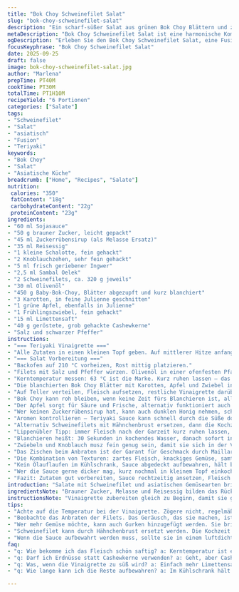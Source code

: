 ```yaml
---
title: "Bok Choy Schweinefilet Salat"
slug: "bok-choy-schweinefilet-salat"
description: "Ein scharf-süßer Salat aus grünen Bok Choy Blättern und zarten Schweinefilets, kombiniert mit einer dickflüssigen Teriyaki-Vinaigrette. Ideal für 6 Portionen mit einer ausgewogenen Mischung aus frischem Gemüse, knackigen Texturen und herzhaftem Eiweiß. Die Vinaigrette wird reduziert, bis sie sirupartig glänzt, was dem Gericht Tiefe verleiht. Eingearbeitete Limettensäure und geröstete Cashewkerne bringen Frische und Crunch ins Spiel. Der Schweinebraten wird scharf angebraten und dann schonend im Ofen gegart, damit er innen rosa bleibt. Perfekte Balance zwischen asiatischen Aromen und vertrauter Hausmannskost."
metaDescription: "Bok Choy Schweinefilet Salat ist eine harmonische Kombination aus knackigem Gemüse und zartem Schweinefilet mit Teriyaki-Vinaigrette"
ogDescription: "Erleben Sie den Bok Choy Schweinefilet Salat, eine Fusion aus asiatischen Aromen und europäischen Einflüssen; perfekt für jede Gelegenheit."
focusKeyphrase: "Bok Choy Schweinefilet Salat"
date: 2025-09-25
draft: false
image: bok-choy-schweinefilet-salat.jpg
author: "Marlena"
prepTime: PT40M
cookTime: PT30M
totalTime: PT1H10M
recipeYield: "6 Portionen"
categories: ["Salate"]
tags:
- "Schweinefilet"
- "Salat"
- "asiatisch"
- "Fusion"
- "Teriyaki"
keywords:
- "Bok Choy"
- "Salat"
- "Asiatische Küche"
breadcrumb: ["Home", "Recipes", "Salate"]
nutrition: 
 calories: "350"
 fatContent: "18g"
 carbohydrateContent: "22g"
 proteinContent: "23g"
ingredients:
- "60 ml Sojasauce"
- "50 g brauner Zucker, leicht gepackt"
- "45 ml Zuckerrübensirup (als Melasse Ersatz)"
- "35 ml Reisessig"
- "1 kleine Schalotte, fein gehackt"
- "2 Knoblauchzehen, sehr fein gehackt"
- "5 ml frisch geriebener Ingwer"
- "2,5 ml Sambal Oelek"
- "2 Schweinefilets, ca. 320 g jeweils"
- "30 ml Olivenöl"
- "450 g Baby-Bok-Choy, Blätter abgezupft und kurz blanchiert"
- "3 Karotten, in feine Julienne geschnitten"
- "1 grüne Apfel, ebenfalls in Julienne"
- "1 Frühlingszwiebel, fein gehackt"
- "15 ml Limettensaft"
- "40 g geröstete, grob gehackte Cashewkerne"
- "Salz und schwarzer Pfeffer"
instructions:
- "=== Teriyaki Vinaigrette ==="
- "Alle Zutaten in einen kleinen Topf geben. Auf mittlerer Hitze anfangen zu köcheln. Dabei gelegentlich umrühren. Die Sauce beginnt nach 8-12 Minuten zu sirupen. Wichtig: nicht zu lange, sonst wird sie zu zäh. Von der Hitze nehmen, leicht abkühlen lassen, dann in den Kühlschrank stellen bis zur Verwendung."
- "=== Salat Vorbereitung ==="
- "Backofen auf 210 °C vorheizen, Rost mittig platzieren."
- "Filets mit Salz und Pfeffer würzen. Olivenöl in einer ofenfesten Pfanne erhitzen. Filets von allen Seiten scharf anbraten, bis sie eine tiefbraune Kruste zeigen und ein Brutzeln hörbar ist. Direkt in den Ofen schieben für etwa 14-17 Minuten."
- "Kerntemperatur messen: 63 °C ist die Marke. Kurz ruhen lassen – das ist der Trick für saftiges Fleisch. Danach sehr dünn aufschneiden, möglichst quer zur Faser, um zarte Scheiben zu erhalten."
- "Die blanchierten Bok Choy Blätter mit Karotten, Apfel und Zwiebel in eine große Schüssel geben. Hälfte der Teriyaki Sauce und den Limettensaft zügig unterheben. Abschmecken mit Salz, Pfeffer. Oft braucht es noch etwas Limette wegen der süßen Sauce. Gut durchmischen, aber vorsichtig, um keine matschigen Stellen zu riskieren."
- "Auf Teller verteilen, Fleisch aufsetzen, restliche Vinaigrette darüber träufeln. Mit den Cashewkernen bestreuen – liefert den wichtigen Crunch und nussige Tiefe."
- "Bok Choy kann roh bleiben, wenn keine Zeit fürs Blanchieren ist, allerdings entfaltet das Blanchieren den Geschmack und macht die Blätter geschmeidiger."
- "Der Apfel sorgt für Säure und Frische, alternativ funktioniert auch eine säuerliche Birne sehr gut. Cashewkerne statt Erdnüsse, da milder und weniger dominant; passt besser zu der süßen Teriyakisauce."
- "Wer keinen Zuckerrübensirup hat, kann auch dunklen Honig nehmen, schmeckt etwas anders, aber harmoniert gut. Vorsicht bei Honig, nicht zu stark erhitzen, sonst bitter."
- "Aromen kontrollieren – Teriyaki Sauce kann schnell durch die Süße dominant werden; Limettensaft und Ingwer helfen, das zu balancieren."
- "Alternativ Schweinefilets mit Hähnchenbrust ersetzen, dann die Kochzeit im Ofen reduzieren – Filets sind magerer und trocknen schnell aus."
- "Lippenübler Tipp: immer Fleisch nach der Garzeit kurz ruhen lassen, die Säfte verteilen sich, macht den Unterschied zu zäh."
- "Blanchieren heißt: 30 Sekunden in kochendes Wasser, danach sofort in eiskaltes Wasser tauchen. Rein in die Schüssel, bevor die Blätter zusammenfallen."
- "Zwiebeln und Knoblauch musz fein genug sein, damit sie sich in der Vinaigrette auflösen – keine groben Stücke, die den Biss stören."
- "Das Zischen beim Anbraten ist der Garant für Geschmack durch Maillard-Reaktion. Voller Hitze arbeiten, aber aufpassen, dass das Öl nicht raucht."
- "Die Kombination von Texturen: zartes Fleisch, knackiges Gemüse, samtige süß-scharfe Sauce, fruchtige Apfelnoten, und geröstete Nusskörnchen – jeder Biss eine kleine Explosion."
- "Kein Ölauflaufen im Kühlschrank, Sauce abgedeckt aufbewahren, hält bis zu 3 Tage. Danach verliert sie an Glanz und schmeckt muffig."
- "Wer die Sauce gerne dicker mag, kurz nochmal in kleinem Topf einkochen, Achtung: wird schnell klebrig, ständig rühren!"
- "Fazit: Zutaten gut vorbereiten, Sauce rechtzeitig ansetzen, Fleisch richtig braten und ruhen lassen. Gemüse frisch, knackig, limettenspritzig. So gelingt dieser Salat schnell und effizient im Alltag, mit dem gewissen Etwas."
introduction: "Salate mit Schweinefilet und asiatischen Gemüsearten bringen oft die richtige Balance aus frisch, herzhaft und süß-scharf. Dieses Gericht verbindet das knackige, leicht bittere Bok Choy mit süßer Teriyaki-Vinaigrette, die ich mit einem Hauch Limette aufgefrischt habe. Die Schweinefilets werden nur kurz angebraten und im Ofen schonend gegart, damit sie saftig bleiben – vorherige Versuche mit zu langer Backzeit führten zu trockenem Fleisch. Die gerösteten Cashewkerne bringen nicht nur Crunch, sondern einen milden Nussgeschmack, der Erdnüsse ideal ersetzt. Wer auf die Kombination setzt, erkennt schnell, wie die einzelnen Komponenten das Ganze spannend machen. Das Rezept ist flexibel, sowohl für etwas mehr Gemüse als auch beim Fleischaustausch. Viel Wert lege ich auf das richtige Timing bei der Vinaigrette – wird sie zu dick, lässt sie sich kaum noch verteilen. Für den kleinen Kick sorgt der Sambal Oelek, der die Süße der Sauce ausbalanciert und das Aroma hats schön in Fahrt bringt."
ingredientsNote: "Brauner Zucker, Melasse und Reisessig bilden das Rückgrat der Vinaigrette; Melasse gibt Tiefe, kann durch Zuckerrübensirup oder dunklen Honig ersetzt werden. Schalotte und Knoblauch fein hacken, sonst nehmen sie zu viel Raum und wirken grob. Ingwer ist frisch gerieben erst richtig aromatisch, also nicht nehmen, was schon im Regal liegt und trocken ist. Sambal Oelek bringt einen kühlen Schärfekick, nicht zu viel, sonst drängt er andere Noten in den Hintergrund. Statt Erdnüssen unbedingt geröstete Cashews verwenden, weil sie milder sind und den Geschmack der Sauce nicht erschlagen. Beim Gemüse ist Babykohl besonders zart, aber auch normaler Pak Choi funktioniert, wenn man nur die zarten Blätter nutzt. Limettensaft unterstützt den Säurehaushalt, Zitronensaft funktioniert, gibt aber eine andere Nuance. Hochwertiges Olivenöl für das Anbraten, da hitzebeständig und mit eigenem Aroma. Schweinefilet präferiere ich aus der Mitte, da mürb und gleichmäßig gar, beim Zerteilen auf Fasern achten, quer schneiden. Alles in allem Zutaten, die perfekt zusammenwirken, aber auch miteinander variieren können, je nach Vorrat und Geschmack."
instructionsNote: "Vinaigrette zubereiten gleich zu Beginn, damit sie gut durchziehen und abkühlen kann. Beim Köcheln geduldig sein, lieber aufsirupen lassen als zu dünn sein, dabei regelmäßig rühren. Schweinefilet scharf anbraten, Geräusch und Farbe zeigen richtiges Timing; Pfanne sollte richtig heiß sein, sonst verliert die Kruste ihren Biss. Im Ofen sanft weitergaren, ständiges Nachsehen vermeiden, besser mit Kerntemperatur kontrollieren. Ruhen ist nicht zu unterschätzen – nach dem Backen Folie locker über Filets legen, 5-10 Minuten. Gemüse schnell blanchieren, dann in Eiswasser, damit Frische und Farbe bleiben. Beim Anrichten zur Sauce gut abschmecken, die halbe Menge zuerst unterheben, um Geschmack zu testen; manchmal braucht es mehr Säure oder salz je nach Gemüsequalität. Cashewkerne aufstreuen kurz vor dem Servieren – damit sie nicht durchweichen. Die Vinaigrette am Schluss auf dem Teller nochmals leicht erwärmen, wenn sie zu fest geworden ist, lässt sich besser verarbeiten. Alles in allem ein Rezept, das an Erfahrung und Fingerspitzengefühl gewinnt, nicht zu hektisch werden, die Nuancen wollen Zeit."
tips:
- "Achte auf die Temperatur bei der Vinaigrette. Zögere nicht, regelmäßig zu rühren. Die Sauce sollte zähflüssig werden, aber nicht fest. Wenn zu dick, ein wenig Wasser hinzufügen."
- "Beobachte das Anbraten der Filets. Das Geräusch, das sie machen, ist wichtig – ein klares Brutzeln zeigt, dass die Pfanne heiß genug ist. Hitzeregulierung ist der Schlüssel zum richtigen Timing."
- "Wer mehr Gemüse möchte, kann auch Gurken hinzugefügt werden. Sie bringen Frische. Auch Brokkoli funktioniert gut, sollte aber zuerst blanchiert werden – in kochendes Wasser tauchen, dann sofort in Eiswasser."
- "Schweinefilet kann durch Hähnchenbrust ersetzt werden. Die Kochzeit im Ofen reduzieren. Das Fleisch ist magerer und braucht weniger Garzeit. Kräftig anbraten, damit die Kruste knusprig bleibt."
- "Wenn die Sauce aufbewahrt werden muss, sollte sie in einem luftdichten Behälter im Kühlschrank gelagert werden. Vor der Verwendung gut umrühren; eventuell kurz erwärmen, falls sie zu dickflüssig ist."
faq:
- "q: Wie bekomme ich das Fleisch schön saftig? a: Kerntemperatur ist entscheidend. 63 °C sind perfekt. Ruhen lassen danach. Folie locker drüberlegen für saftiges Ergebnis."
- "q: Darf ich Erdnüsse statt Cashewkerne verwenden? a: Geht, aber Cashews sind milder und harmonieren besser mit der süßen Sauce. Erdnüsse könnten den Geschmack überlagern."
- "q: Was, wenn die Vinaigrette zu süß wird? a: Einfach mehr Limettensaft hinzufügen. Das gibt Frische. Auch frischer Ingwer kann helfen. Balance ist wichtig."
- "q: Wie lange kann ich die Reste aufbewahren? a: Im Kühlschrank hält die Sauce bis zu drei Tage. Nach dem Öffnen kann sie schnell an Geschmack verlieren. Aber nicht zu fest werden lassen."

---
```

